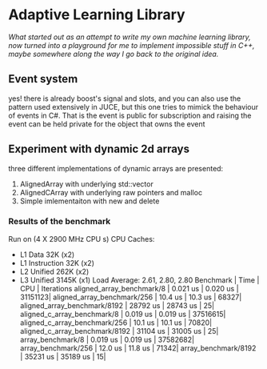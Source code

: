 # Adaptive Learning Library
*What started out as an attempt to write my own machine learning library, now turned into a playground for me to implement impossible stuff in C++, maybe somewhere along the way I go back to the original idea.*

## Event system 
yes! there is already boost's signal and slots, and you can also use the pattern used extensively in JUCE, but this one tries to mimick the behaviour of events in C#. That is the event is public for subscription and raising the event can be held private for the object that owns the event

## Experiment with dynamic 2d arrays
three different implementations of dynamic arrays are presented:
1. AlignedArray with underlying std::vector
2. AlignedCArray with underlying raw pointers and malloc
3. Simple imlementaiton with new and delete

### Results of the benchmark
Run on (4 X 2900 MHz CPU s)
CPU Caches:
  * L1 Data 32K (x2)
  * L1 Instruction 32K (x2)
  * L2 Unified 262K (x2)
  * L3 Unified 3145K (x1)
Load Average: 2.61, 2.80, 2.80
Benchmark | Time | CPU | Iterations
aligned_array_benchmark/8 | 0.021 us | 0.020 us | 31151123|
aligned_array_benchmark/256 | 10.4 us | 10.3 us | 68327|
aligned_array_benchmark/8192 |     28792 us   |     28743 us  |         25|
aligned_c_array_benchmark/8 |     0.019 us   |     0.019 us  |   37516615|
aligned_c_array_benchmark/256 |      10.1 us   |      10.1 us  |      70820|
aligned_c_array_benchmark/8192 |     31104 us   |     31005 us  |         25|
array_benchmark/8              |     0.019 us   |     0.019 us  |   37582682|
array_benchmark/256            |      12.0 us   |      11.8 us  |      71342|
array_benchmark/8192           |     35231 us   |     35189 us  |         15|
